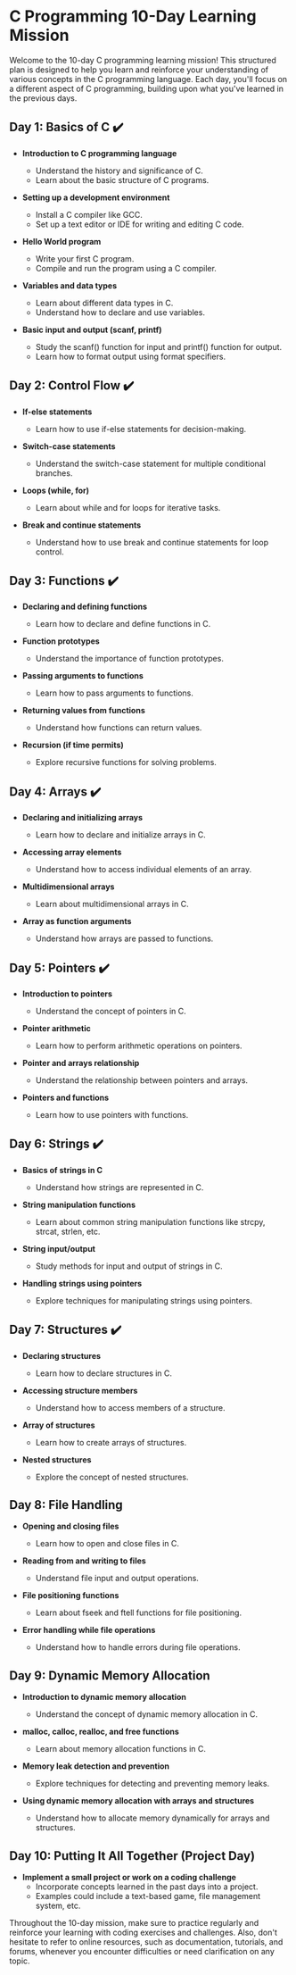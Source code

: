 # C Programming 10-Day Learning Mission

Welcome to the 10-day C programming learning mission! This structured plan is designed to help you learn and reinforce your understanding of various concepts in the C programming language. Each day, you'll focus on a different aspect of C programming, building upon what you've learned in the previous days.

## Day 1: Basics of C   ✔️

- **Introduction to C programming language**
  - Understand the history and significance of C.
  - Learn about the basic structure of C programs.

- **Setting up a development environment**
  - Install a C compiler like GCC.
  - Set up a text editor or IDE for writing and editing C code.

- **Hello World program**
  - Write your first C program.
  - Compile and run the program using a C compiler.

- **Variables and data types**
  - Learn about different data types in C.
  - Understand how to declare and use variables.

- **Basic input and output (scanf, printf)**
  - Study the scanf() function for input and printf() function for output.
  - Learn how to format output using format specifiers.

## Day 2: Control Flow   ✔️

- **If-else statements**
  - Learn how to use if-else statements for decision-making.

- **Switch-case statements**
  - Understand the switch-case statement for multiple conditional branches.

- **Loops (while, for)**
  - Learn about while and for loops for iterative tasks.

- **Break and continue statements**
  - Understand how to use break and continue statements for loop control.

## Day 3: Functions ✔️

- **Declaring and defining functions**
  - Learn how to declare and define functions in C.

- **Function prototypes**
  - Understand the importance of function prototypes.

- **Passing arguments to functions**
  - Learn how to pass arguments to functions.

- **Returning values from functions**
  - Understand how functions can return values.

- **Recursion (if time permits)**
  - Explore recursive functions for solving problems.

## Day 4: Arrays ✔️

- **Declaring and initializing arrays**
  - Learn how to declare and initialize arrays in C.

- **Accessing array elements**
  - Understand how to access individual elements of an array.

- **Multidimensional arrays**
  - Learn about multidimensional arrays in C.

- **Array as function arguments**
  - Understand how arrays are passed to functions.

## Day 5: Pointers ✔️

- **Introduction to pointers**
  - Understand the concept of pointers in C.

- **Pointer arithmetic**
  - Learn how to perform arithmetic operations on pointers.

- **Pointer and arrays relationship**
  - Understand the relationship between pointers and arrays.

- **Pointers and functions**
  - Learn how to use pointers with functions.

## Day 6: Strings ✔️

- **Basics of strings in C**
  - Understand how strings are represented in C.

- **String manipulation functions**
  - Learn about common string manipulation functions like strcpy, strcat, strlen, etc.

- **String input/output**
  - Study methods for input and output of strings in C.

- **Handling strings using pointers**
  - Explore techniques for manipulating strings using pointers.

## Day 7: Structures ✔️

- **Declaring structures**
  - Learn how to declare structures in C.

- **Accessing structure members**
  - Understand how to access members of a structure.

- **Array of structures**
  - Learn how to create arrays of structures.

- **Nested structures**
  - Explore the concept of nested structures.

## Day 8: File Handling

- **Opening and closing files**
  - Learn how to open and close files in C.

- **Reading from and writing to files**
  - Understand file input and output operations.

- **File positioning functions**
  - Learn about fseek and ftell functions for file positioning.

- **Error handling while file operations**
  - Understand how to handle errors during file operations.

## Day 9: Dynamic Memory Allocation

- **Introduction to dynamic memory allocation**
  - Understand the concept of dynamic memory allocation in C.

- **malloc, calloc, realloc, and free functions**
  - Learn about memory allocation functions in C.

- **Memory leak detection and prevention**
  - Explore techniques for detecting and preventing memory leaks.

- **Using dynamic memory allocation with arrays and structures**
  - Understand how to allocate memory dynamically for arrays and structures.

## Day 10: Putting It All Together (Project Day)

- **Implement a small project or work on a coding challenge**
  - Incorporate concepts learned in the past days into a project.
  - Examples could include a text-based game, file management system, etc.

Throughout the 10-day mission, make sure to practice regularly and reinforce your learning with coding exercises and challenges. Also, don't hesitate to refer to online resources, such as documentation, tutorials, and forums, whenever you encounter difficulties or need clarification on any topic.
